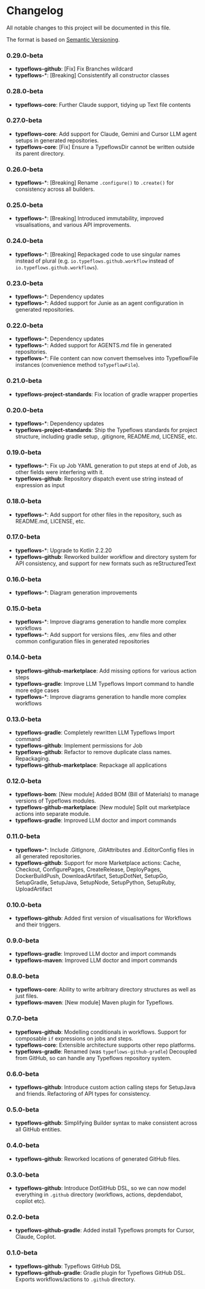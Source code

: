 <div class="github-only">
    <h1>Changelog</h1>
</div>

All notable changes to this project will be documented in this file.

The format is based on [Semantic Versioning](https://semver.org/spec/v2.0.0.html).

### 0.29.0-beta
- **typeflows-github**: [Fix] Fix Branches wildcard
- **typeflows-***: [Breaking] Consistentify all constructor classes

### 0.28.0-beta
- **typeflows-core**: Further Claude support, tidying up Text file contents

### 0.27.0-beta
- **typeflows-core**: Add support for Claude, Gemini and Cursor LLM agent setups in generated repositories.
- **typeflows-core**: [Fix] Ensure a TypeflowsDir cannot be written outside its parent directory.

### 0.26.0-beta
- **typeflows-***: [Breaking] Rename `.configure()` to `.create()` for consistency across all builders.

### 0.25.0-beta
- **typeflows-***: [Breaking] Introduced immutability, improved visualisations, and various API improvements.

### 0.24.0-beta
- **typeflows-***: [Breaking] Repackaged code to use singular names instead of plural (e.g. `io.typeflows.github.workflow` instead of `io.typeflows.github.workflows`).

### 0.23.0-beta
- **typeflows-***: Dependency updates
- **typeflows-***: Added support for Junie as an agent configuration in generated repositories.

### 0.22.0-beta
- **typeflows-***: Dependency updates
- **typeflows-***: Added support for AGENTS.md file in generated repositories.
- **typeflows-***: File content can now convert themselves into TypeflowFile instances (convenience method `toTypeflowFile`).

### 0.21.0-beta
- **typeflows-project-standards**: Fix location of gradle wrapper properties

### 0.20.0-beta
- **typeflows-***: Dependency updates
- **typeflows-project-standards**: Ship the Typeflows standards for project structure, including gradle setup, .gitignore, README.md, LICENSE, etc.

### 0.19.0-beta
- **typeflows-***: Fix up Job YAML generation to put steps at end of Job, as other fields were interfering with it.
- **typeflows-github**: Repository dispatch event use string instead of expression as input

### 0.18.0-beta
- **typeflows-***: Add support for other files in the repository, such as README.md, LICENSE, etc.

### 0.17.0-beta
- **typeflows-***: Upgrade to Kotlin 2.2.20
- **typeflows-github**: Reworked builder workflow and directory system for API consistency, and support for new formats such as reStructuredText

### 0.16.0-beta
- **typeflows-***: Diagram generation improvements

### 0.15.0-beta
- **typeflows-***: Improve diagrams generation to handle more complex workflows
- **typeflows-***: Add support for versions files, .env files and other common configuration files in generated repositories

### 0.14.0-beta
- **typeflows-github-marketplace**: Add missing options for various action steps
- **typeflows-gradle**: Improve LLM Typeflows Import command to handle more edge cases
- **typeflows-***: Improve diagrams generation to handle more complex workflows

### 0.13.0-beta
- **typeflows-gradle**: Completely rewritten LLM Typeflows Import command
- **typeflows-github**: Implement permissions for Job
- **typeflows-github**: Refactor to remove duplicate class names. Repackaging.
- **typeflows-github-marketplace**: Repackage all applications

### 0.12.0-beta
- **typeflows-bom**: [New module] Added BOM (Bill of Materials) to manage versions of Typeflows modules.
- **typeflows-github-marketplace**: [New module] Split out marketplace actions into separate module.
- **typeflows-gradle**: Improved LLM doctor and import commands

### 0.11.0-beta
- **typeflows-***: Include .GitIgnore, .GitAttributes and .EditorConfig files in all generated repositories.
- **typeflows-github**: Support for more Marketplace actions: Cache, Checkout, ConfigurePages, CreateRelease, DeployPages, DockerBuildPush, DownloadArtifact, SetupDotNet, SetupGo, SetupGradle, SetupJava, SetupNode, SetupPython, SetupRuby, UploadArtifact

### 0.10.0-beta
- **typeflows-github**: Added first version of visualisations for Workflows and their triggers.

### 0.9.0-beta
- **typeflows-gradle**: Improved LLM doctor and import commands
- **typeflows-maven**: Improved LLM doctor and import commands

### 0.8.0-beta
- **typeflows-core**: Ability to write arbitrary directory structures as well as just files.
- **typeflows-maven**: [New module] Maven plugin for Typeflows.

### 0.7.0-beta
- **typeflows-github**: Modelling conditionals in workflows. Support for composable `if` expressions on jobs and steps.
- **typeflows-core**: Extensible architecture supports other repo platforms.
- **typeflows-gradle**: Renamed (was `typeflows-github-gradle`) Decoupled from GitHub, so can handle any Typeflows repository system.

### 0.6.0-beta
- **typeflows-github**: Introduce custom action calling steps for SetupJava and friends. Refactoring of API types for consistency.

### 0.5.0-beta
- **typeflows-github**: Simplifying Builder syntax to make consistent across all GitHub entities. 

### 0.4.0-beta
- **typeflows-github**: Reworked locations of generated GitHub files.

### 0.3.0-beta
- **typeflows-github**: Introduce DotGitHub DSL, so we can now model everything in `.github` directory (workflows, actions, depdendabot, copilot etc).

### 0.2.0-beta
- **typeflows-github-gradle**: Added install Typeflows prompts for Cursor, Claude, Copilot.

### 0.1.0-beta
- **typeflows-github**: Typeflows GitHub DSL
- **typeflows-github-gradle**: Gradle plugin for Typeflows GitHub DSL. Exports workflows/actions to `.github` directory.
